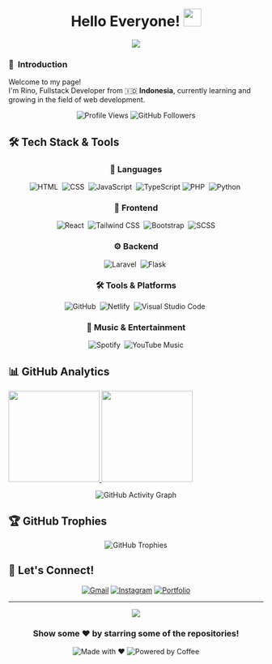 <h1 align="center">Hello Everyone! <img src="https://media.giphy.com/media/TEnXkcsHrP4YedChhA/giphy.gif" width="35"></h1>
<p align="center">
  <a href="https://github.com/rinoodev"><img src="https://readme-typing-svg.herokuapp.com?lines=Fullstack+Developer;Web%20|%20React%20|%20Flask;Still%20Learning%20And%20Exploring&center=true&width=500&height=50"></a>
</p>

### 🙌 &nbsp;Introduction

<p>Welcome to my page! </br> I'm Rino, Fullstack Developer from 🇮🇩 <b>Indonesia</b>, currently learning and growing in the field of web development.</p> 

<div align="center">
  <img src="https://komarev.com/ghpvc/?username=rinoodev&color=blueviolet&style=flat-square&label=Profile+Views" alt="Profile Views" />
  <img src="https://img.shields.io/github/followers/rinoodev?label=Followers&style=flat-square&color=blue" alt="GitHub Followers" />
</div>

## 🛠️ Tech Stack & Tools

<div align="center">

### 🚀 Languages
![HTML](https://img.shields.io/badge/-HTML-05122A?style=flat&logo=HTML5)&nbsp;
![CSS](https://img.shields.io/badge/-CSS-05122A?style=flat&logo=CSS3&logoColor=1572B6)&nbsp;
![JavaScript](https://img.shields.io/badge/-JavaScript-05122A?style=flat&logo=javascript)&nbsp;
![TypeScript](https://img.shields.io/badge/-TypeScript-05122A?style=flat&logo=typescript&logoColor=3178C6)
![PHP](https://img.shields.io/badge/-PHP-05122A?style=flat&logo=php&logoColor=00599C)&nbsp;
![Python](https://img.shields.io/badge/-Python-05122A?style=flat&logo=python)&nbsp;


### 🎨 Frontend
![React](https://img.shields.io/badge/-React-05122A?style=flat&logo=react)&nbsp;
![Tailwind CSS](https://img.shields.io/badge/-Tailwind-05122A?style=flat&logo=tailwind-css)&nbsp;
![Bootstrap](https://img.shields.io/badge/-Bootstrap-05122A?style=flat&logo=bootstrap&logoColor=563d7c)&nbsp;
![SCSS](https://img.shields.io/badge/-SCSS-05122A?style=flat&logo=Sass&logoColor=CC6699)

### ⚙️ Backend
![Laravel](https://img.shields.io/badge/-Laravel-05122A?style=flat&logo=laravel&logoColor=red)&nbsp;
![Flask](https://img.shields.io/badge/-Flask-05122A?style=flat&logo=flask)&nbsp;

### 🛠️ Tools & Platforms
![GitHub](https://img.shields.io/badge/-GitHub-05122A?style=flat&logo=github)&nbsp;
![Netlify](https://img.shields.io/badge/-Netlify-05122A?style=flat&logo=netlify)&nbsp;
![Visual Studio Code](https://img.shields.io/badge/-Visual%20Studio%20Code-05122A?style=flat&logo=visual-studio-code&logoColor=007ACC)&nbsp;

### 🎵 Music & Entertainment
![Spotify](https://img.shields.io/badge/Spotify-%23000000.svg?style=flat&logo=spotify&logoColor=white)&nbsp;
![YouTube Music](https://img.shields.io/badge/YouTube%20Music-%23000000.svg?style=flat&logo=youtube-music&logoColor=red)


</div>

## 📊 GitHub Analytics

<p align="left">
<a href="https://github.com/rinoodev">
  <img height="180em" src="https://github-readme-stats-eight-theta.vercel.app/api?username=rinoodev&show_icons=true&theme=algolia&include_all_commits=true&count_private=true"/>
  <img height="180em" src="https://github-readme-stats-eight-theta.vercel.app/api/top-langs/?username=rinoodev&layout=compact&langs_count=8&theme=algolia&include_all_commits=true&count_private=true"/>
</a>
</p>

<div align="center">
  <img src="https://github-readme-activity-graph.vercel.app/graph?username=rinoodev&bg_color=1a1b27&color=628fdb&line=628fdb&point=19f4d6&area=true&hide_border=true" alt="GitHub Activity Graph" />
</div>

## 🏆 GitHub Trophies

<div align="center">
  <img src="https://github-profile-trophy.vercel.app/?username=rinoodev&theme=tokyonight&no-frame=true&row=1&column=7" alt="GitHub Trophies" />
</div>

## 🤝 Let's Connect!

<div align="center">

[![Gmail](https://img.shields.io/badge/Gmail-D14836?style=for-the-badge&logo=gmail&logoColor=white)](mailto:rnowjyo@gmail.com)
[![Instagram](https://img.shields.io/badge/Instagram-E4405F?style=for-the-badge&logo=instagram&logoColor=white)](https://www.instagram.com/rnowjyo_/)
[![Portfolio](https://img.shields.io/badge/Portfolio-FF5722?style=for-the-badge&logo=todoist&logoColor=white)](https://websiteportfolioofficial.netlify.app/)

</div>

---

<div align="center">
  <img src="https://capsule-render.vercel.app/api?type=waving&color=gradient&height=100&section=footer&width=100%" />
  
  ### Show some ❤️ by starring some of the repositories!
  
  ![Made with ❤️](https://img.shields.io/badge/Made%20with-❤️-red?style=for-the-badge)
  ![Powered by Coffee](https://img.shields.io/badge/Powered%20by-☕-brown?style=for-the-badge)
  
</div>
